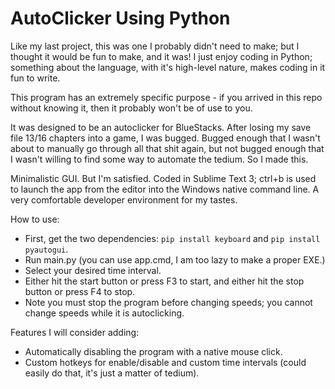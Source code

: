 # AutoClicker Using Python
Like my last project, this was one I probably didn't need to make; but I thought it would be fun to make, and it was! I just enjoy coding in Python; something about the language, with it's high-level nature, makes coding in it fun to write.

This program has an extremely specific purpose - if you arrived in this repo without knowing it, then it probably won't be of use to you.

It was designed to be an autoclicker for BlueStacks. After losing my save file 13/16 chapters into a game, I was bugged. Bugged enough that I wasn't about to manually go through all that shit again, but not bugged enough that I wasn't willing to find some way to automate the tedium. So I made this.

Minimalistic GUI. But I'm satisfied. Coded in Sublime Text 3; ctrl+b is used to launch the app from the editor into the Windows native command line. A very comfortable developer environment for my tastes.

How to use:
* First, get the two dependencies: `pip install keyboard` and `pip install pyautogui`.
* Run main.py (you can use app.cmd, I am too lazy to make a proper EXE.)
* Select your desired time interval.
* Either hit the start button or press F3 to start, and either hit the stop button or press F4 to stop.
* Note you must stop the program before changing speeds; you cannot change speeds while it is autoclicking.

Features I will consider adding:
* Automatically disabling the program with a native mouse click.
* Custom hotkeys for enable/disable and custom time intervals (could easily do that, it's just a matter of tedium).